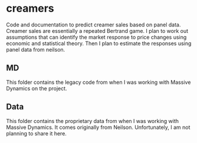 # creamers

Code and documentation to predict creamer sales based on panel data. Creamer sales are essentially a repeated Bertrand game. I plan to work out assumptions that can identify the market response to price changes using economic and statistical theory. Then I plan to estimate the responses using panel data from neilson. 

## MD

This folder contains the legacy code from when I was working with Massive Dynamics on the project.

## Data

This folder contains the proprietary data from when I was working with Massive Dynamics. It comes originally from Neilson. Unfortunately, I am not planning to share it here.